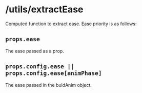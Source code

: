 # /utils/extractEase

Computed function to extract ease. Ease priority is as follows:

## `props.ease`

The ease passed as a prop.

## `props.config.ease || props.config.ease[animPhase]`

The ease passed in the buldAnim object.
